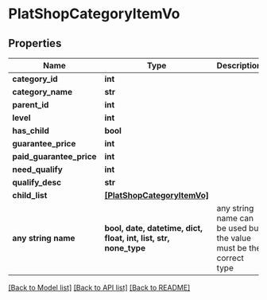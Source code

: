 # PlatShopCategoryItemVo


## Properties
Name | Type | Description | Notes
------------ | ------------- | ------------- | -------------
**category_id** | **int** |  | [optional] 
**category_name** | **str** |  | [optional] 
**parent_id** | **int** |  | [optional] 
**level** | **int** |  | [optional] 
**has_child** | **bool** |  | [optional] 
**guarantee_price** | **int** |  | [optional] 
**paid_guarantee_price** | **int** |  | [optional] 
**need_qualify** | **int** |  | [optional] 
**qualify_desc** | **str** |  | [optional] 
**child_list** | [**[PlatShopCategoryItemVo]**](PlatShopCategoryItemVo.md) |  | [optional] 
**any string name** | **bool, date, datetime, dict, float, int, list, str, none_type** | any string name can be used but the value must be the correct type | [optional]

[[Back to Model list]](../README.md#documentation-for-models) [[Back to API list]](../README.md#documentation-for-api-endpoints) [[Back to README]](../README.md)


